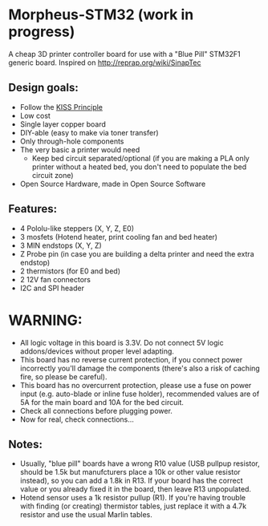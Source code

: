 # Morpheus-STM32 (work in progress)
A cheap 3D printer controller board for use with a "Blue Pill" STM32F1 generic board. Inspired on http://reprap.org/wiki/SinapTec

Design goals:
---------------

 - Follow the [KISS Principle](https://en.wikipedia.org/wiki/KISS_principle)
 - Low cost
 - Single layer copper board
 - DIY-able (easy to make via toner transfer)
 - Only through-hole components
 - The very basic a printer would need
   - Keep bed circuit separated/optional (if you are making a PLA only printer without a heated bed, you don't need to populate the bed circuit zone)
 - Open Source Hardware, made in Open Source Software

Features:
---------------

 - 4 Pololu-like steppers (X, Y, Z, E0)
 - 3 mosfets (Hotend heater, print cooling fan and bed heater)
 - 3 MIN endstops (X, Y, Z)
 - Z Probe pin (in case you are building a delta printer and need the extra endstop)
 - 2 thermistors (for E0 and bed)
 - 2 12V fan connectors
 - I2C and SPI header
  
 # WARNING:
 - All logic voltage in this board is 3.3V. Do not connect 5V logic addons/devices without proper level adapting.
 - This board has no reverse current protection, if you connect power incorrectly you'll damage the components (there's also a risk of caching fire, so please be careful).
 - This board has no overcurrent protection, please use a fuse on power input (e.g. auto-blade or inline fuse holder), recommended values are of 5A for the main board and 10A for the bed circuit.
 - Check all connections before plugging power.
 - Now for real, check connections...
 
 Notes:
 ---------------
 - Usually, "blue pill" boards have a wrong R10 value (USB pullpup resistor, should be 1.5k but manufcturers place a 10k or other value resistor instead), so you can add a 1.8k in R13. If your board has the correct value or you already fixed it in the board, then leave R13 unpopulated.
 - Hotend sensor uses a 1k resistor pullup (R1). If you're having trouble with finding (or creating) thermistor tables, just replace it with a 4.7k resistor and use the usual Marlin tables.